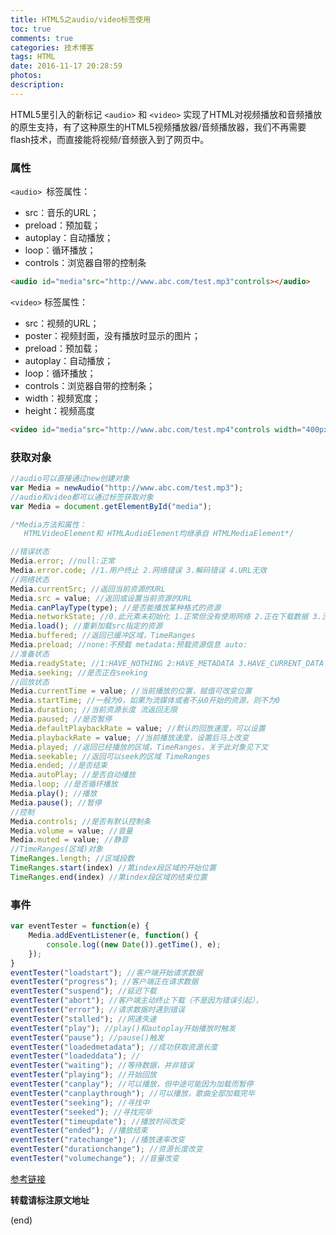 ```yaml
---
title: HTML5之audio/video标签使用
toc: true
comments: true
categories: 技术博客
tags: HTML
date: 2016-11-17 20:28:59
photos:
description:
---
```


HTML5里引入的新标记 `<audio>` 和 `<video>` 实现了HTML对视频播放和音频播放的原生支持，有了这种原生的HTML5视频播放器/音频播放器，我们不再需要flash技术，而直接能将视频/音频嵌入到了网页中。
<!--more-->
### 属性

`<audio> `标签属性：

* src：音乐的URL；
* preload：预加载；
* autoplay：自动播放；
* loop：循环播放；
* controls：浏览器自带的控制条

```html
<audio id="media"src="http://www.abc.com/test.mp3"controls></audio> 
```

`<video>` 标签属性：

* src：视频的URL；
* poster：视频封面，没有播放时显示的图片；
* preload：预加载；
* autoplay：自动播放；
* loop：循环播放；
* controls：浏览器自带的控制条；
* width：视频宽度；
* height：视频高度

```html
<video id="media"src="http://www.abc.com/test.mp4"controls width="400px"heigt="400px"></video> 
```
 

### 获取对象

```js
//audio可以直接通过new创建对象 
var Media = newAudio("http://www.abc.com/test.mp3");
//audio和video都可以通过标签获取对象 
var Media = document.getElementById("media");

/*Media方法和属性： 
   HTMLVideoElement和 HTMLAudioElement均继承自 HTMLMediaElement*/

//错误状态 
Media.error; //null:正常 
Media.error.code; //1.用户终止 2.网络错误 3.解码错误 4.URL无效 
//网络状态 
Media.currentSrc; //返回当前资源的URL 
Media.src = value; //返回或设置当前资源的URL 
Media.canPlayType(type); //是否能播放某种格式的资源 
Media.networkState; //0.此元素未初始化 1.正常但没有使用网络 2.正在下载数据 3.没有找到资源 
Media.load(); //重新加载src指定的资源 
Media.buffered; //返回已缓冲区域，TimeRanges 
Media.preload; //none:不预载 metadata:预载资源信息 auto: 
//准备状态 
Media.readyState; //1:HAVE_NOTHING 2:HAVE_METADATA 3.HAVE_CURRENT_DATA 4.HAVE_FUTURE_DATA 5.HAVE_ENOUGH_DATA 
Media.seeking; //是否正在seeking 
//回放状态 
Media.currentTime = value; //当前播放的位置，赋值可改变位置 
Media.startTime; //一般为0，如果为流媒体或者不从0开始的资源，则不为0 
Media.duration; //当前资源长度 流返回无限 
Media.paused; //是否暂停 
Media.defaultPlaybackRate = value; //默认的回放速度，可以设置 
Media.playbackRate = value; //当前播放速度，设置后马上改变 
Media.played; //返回已经播放的区域，TimeRanges，关于此对象见下文 
Media.seekable; //返回可以seek的区域 TimeRanges 
Media.ended; //是否结束 
Media.autoPlay; //是否自动播放 
Media.loop; //是否循环播放 
Media.play(); //播放 
Media.pause(); //暂停 
//控制 
Media.controls; //是否有默认控制条 
Media.volume = value; //音量 
Media.muted = value; //静音 
//TimeRanges(区域)对象 
TimeRanges.length; //区域段数 
TimeRanges.start(index) //第index段区域的开始位置 
TimeRanges.end(index) //第index段区域的结束位置
```
 

### 事件

```js
var eventTester = function(e) {
    Media.addEventListener(e, function() {
        console.log((new Date()).getTime(), e);
    });
}
eventTester("loadstart"); //客户端开始请求数据 
eventTester("progress"); //客户端正在请求数据 
eventTester("suspend"); //延迟下载 
eventTester("abort"); //客户端主动终止下载（不是因为错误引起）， 
eventTester("error"); //请求数据时遇到错误 
eventTester("stalled"); //网速失速 
eventTester("play"); //play()和autoplay开始播放时触发 
eventTester("pause"); //pause()触发 
eventTester("loadedmetadata"); //成功获取资源长度 
eventTester("loadeddata"); // 
eventTester("waiting"); //等待数据，并非错误 
eventTester("playing"); //开始回放 
eventTester("canplay"); //可以播放，但中途可能因为加载而暂停 
eventTester("canplaythrough"); //可以播放，歌曲全部加载完毕 
eventTester("seeking"); //寻找中 
eventTester("seeked"); //寻找完毕 
eventTester("timeupdate"); //播放时间改变 
eventTester("ended"); //播放结束 
eventTester("ratechange"); //播放速率改变 
eventTester("durationchange"); //资源长度改变 
eventTester("volumechange"); //音量改变
```

[参考链接](http://www.w3school.com.cn/tags/html_ref_audio_video_dom.asp)

**转载请标注原文地址**

(end)
